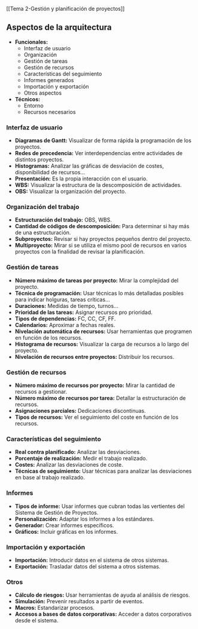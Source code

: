 [[Tema 2-Gestión y planificación de proyectos]]

## Aspectos de la arquitectura
+ **Funcionales:** 
	+ Interfaz de usuario
	+ Organización
	+ Gestión de tareas
	+ Gestión de recursos
	+ Características del seguimiento
	+ Informes generados
	+ Importación y exportación
	+ Otros aspectos
+ **Técnicos:**
	+ Entorno
	+ Recursos necesarios

### Interfaz de usuario
+ **Diagramas de Gantt:** Visualizar de forma rápida la programación de los proyectos.
+ **Redes de precedencia:** Ver interdependencias entre actividades de distintos proyectos.
+ **Histogramas:** Analizar las gráficas de desviación de costes, disponibilidad de recursos...
+ **Presentación:** Es la propia interacción con el usuario.
+ **WBS:** Visualizar la estructura de la descomposición de actividades.
+ **OBS:** Visualizar la organización del proyecto.

### Organización del trabajo
+ **Estructuración del trabajo:** OBS, WBS.
+ **Cantidad de códigos de descomposición:** Para determinar si hay más de una estructuración.
+ **Subproyectos:** Revisar si hay proyectos pequeños dentro del proyecto.
+ **Multiproyecto:** Mirar si se utiliza el mismo pool de recursos en varios proyectos con la finalidad de revisar la planificación.

### Gestión de tareas
+ **Número máximo de tareas por proyecto:** Mirar la complejidad del proyecto.
+ **Técnica de programación:** Usar técnicas lo más detalladas posibles para indicar holguras, tareas críticas...
+ **Duraciones:** Medidas de tiempo, turnos...
+ **Prioridad de las tareas:** Asignar recursos pro prioridad.
+ **Tipos de dependencias:** FC, CC, CF, FF.
+ **Calendarios:** Aproximar a fechas reales.
+ **Nivelación automática de recursos:** Usar herramientas que programen en función de los recursos.
+ **Histograma de recursos:** Visualizar la carga de recursos a lo largo del proyecto.
+ **Nivelación de recursos entre proyectos:** Distribuir los recursos.

### Gestión de recursos
+ **Número máximo de recursos por proyecto:** Mirar la cantidad de recursos a gestionar.
+ **Número máximo de recursos por tarea:** Detallar la estructuración de recursos.
+ **Asignaciones parciales:** Dedicaciones discontinuas.
+ **Tipos de recursos:** Ver el seguimiento del coste en función de los recursos.

### Características del seguimiento
+ **Real contra planificado:** Analizar las desviaciones.
+ **Porcentaje de realización:** Medir el trabajo realizado.
+ **Costes:** Analizar las desviaciones de coste.
+ **Técnicas de seguimiento:** Usar técnicas para analizar las desviaciones en base al trabajo realizado.

### Informes
+ **Tipos de informe:** Usar informes que cubran todas las vertientes del Sistema de Gestión de Proyectos.
+ **Personalización:** Adaptar los informes a los estándares.
+ **Generador:** Crear informes específicos.
+ **Gráficos:** Incluir gráficas en los informes.

### Importación y exportación
+ **Importación:** Introducir datos en el sistema de otros sistemas.
+ **Exportación:** Trasladar datos del sistema a otros sistemas.

### Otros
+ **Cálculo de riesgos:** Usar herramientas de ayuda al análisis de riesgos.
+ **Simulación:** Prevenir resultados a partir de eventos.
+ **Macros:** Estandarizar procesos.
+ **Accesos a bases de datos corporativas:** Acceder a datos corporativos desde el sistema.